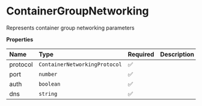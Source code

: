 # ContainerGroupNetworking

Represents container group networking parameters

**Properties**

| Name     | Type                          | Required | Description |
| :------- | :---------------------------- | :------- | :---------- |
| protocol | `ContainerNetworkingProtocol` | ✅       |             |
| port     | `number`                      | ✅       |             |
| auth     | `boolean`                     | ✅       |             |
| dns      | `string`                      | ✅       |             |

